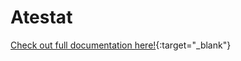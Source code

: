 # Atestat

[Check out full documentation here!](https://docs.google.com/document/d/1JrFFsQQ9TD6WTWwm2IAaDT_tzJVAHdSMhME_YqiQOk8/){:target="_blank"}